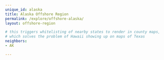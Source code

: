 ```yaml
---
unique_id: alaska
title: Alaska Offshore Region
permalink: /explore/offshore-alaska/
layout: offshore-region

# this triggers whitelisting of nearby states to render in county maps,
# which solves the problem of Hawaii showing up on maps of Texas
neighbors:
- AK

---
```

